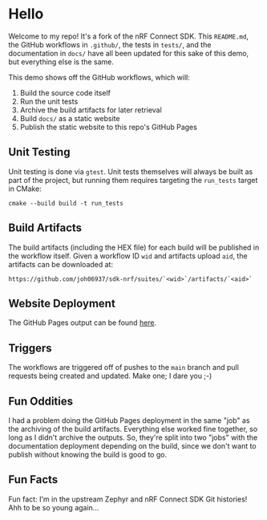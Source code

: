 # Hello

Welcome to my repo! It's a fork of the nRF Connect SDK. This `README.md`, the
GitHub workflows in `.github/`, the tests in `tests/`, and the documentation in
`docs/` have all been updated for this sake of this demo, but everything else is
the same.

This demo shows off the GitHub workflows, which will:

1. Build the source code itself
2. Run the unit tests
3. Archive the build artifacts for later retrieval
4. Build `docs/` as a static website
5. Publish the static website to this repo's GitHub Pages

## Unit Testing

Unit testing is done via `gtest`. Unit tests themselves will always be built as
part of the project, but running them requires targeting the `run_tests` target
in CMake:

``` shell
cmake --build build -t run_tests
```

## Build Artifacts

The build artifacts (including the HEX file) for each build will be published in
the workflow itself. Given a workflow ID `wid` and artifacts upload `aid`, the
artifacts can be downloaded at:

    https://github.com/joh06937/sdk-nrf/suites/`<wid>`/artifacts/`<aid>`

## Website Deployment

The GitHub Pages output can be found [here](https://joh06937.github.io/sdk-nrf).

## Triggers

The workflows are triggered off of pushes to the `main` branch and pull requests
being created and updated. Make one; I dare you ;-)

## Fun Oddities

I had a problem doing the GitHub Pages deployment in the same "job" as the
archiving of the build artifacts. Everything else worked fine together, so long
as I didn't archive the outputs. So, they're split into two "jobs" with the
documentation deployment depending on the build, since we don't want to publish
without knowing the build is good to go.

## Fun Facts

Fun fact: I'm in the upstream Zephyr and nRF Connect SDK Git histories! Ahh to
be so young again...
